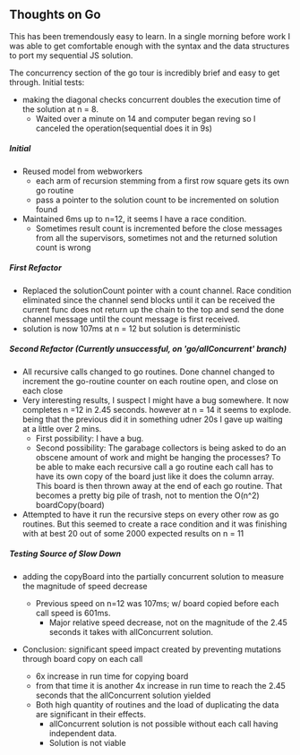 ## Thoughts on Go

This has been tremendously easy to learn. In a single morning before work I was able to get comfortable enough with the syntax and the data structures to port my sequential JS solution.

The concurrency section of the go tour is incredibly brief and easy to get through. Initial tests:
* making the diagonal checks concurrent doubles the execution time of the solution at n = 8.
  * Waited over a minute on 14 and computer began reving so I canceled the operation(sequential does it in 9s)

##### Initial
* Reused model from webworkers
  * each arm of recursion stemming from a first row square gets its own go routine
  * pass a pointer to the solution count to be incremented on solution found
* Maintained 6ms up to n=12, it seems I have a race condition.
  * Sometimes result count is incremented before the close messages from all the supervisors, sometimes not and the returned solution count is wrong

##### First Refactor
* Replaced the solutionCount pointer with a count channel. Race condition eliminated since the channel send blocks until it can be received the current func does not return up the chain to the top and send the done channel message until the count message is first received.
* solution is now 107ms at n = 12 but solution is deterministic

##### Second Refactor (Currently unsuccessful, on 'go/allConcurrent' branch)
* All recursive calls changed to go routines. Done channel changed to increment the go-routine counter on each routine open, and close on each close
* Very interesting results, I suspect I might have a bug somewhere. It now completes n =12 in 2.45 seconds. however at n = 14 it seems to explode. being that the previous did it in something udner 20s I gave up waiting at a little over 2 mins.
  * First possibility: I have a bug.
  * Second possibility: The garabage collectors is being asked to do an obscene amount of work and might be hanging the processes? To be able to make each recursive call a go routine each call has to have its own copy of the board just like it does the column array. This board is then thrown away at the end of each go routine. That becomes a pretty big pile of trash, not to mention the O(n^2) boardCopy(board)
* Attempted to have it run the recursive steps on every other row as go routines. But this seemed to create a race condition and it was finishing with at best 20 out of some 2000 expected results on n = 11


##### Testing Source of Slow Down
* adding the copyBoard into the partially concurrent solution to measure the magnitude of speed decrease
  * Previous speed on n=12 was 107ms; w/ board copied before each call speed is 601ms.
    * Major relative speed decrease, not on the magnitude of the 2.45 seconds it takes with allConcurrent solution.

* Conclusion: significant speed impact created by preventing mutations through board copy on each call
  * 6x increase in run time for copying board
  * from that time it is another 4x increase in run time to reach the 2.45 seconds that the allConcurrent solution yielded
  * Both high quantity of routines and the load of duplicating the data are significant in their effects.
    * allConcurrent solution is not possible without each call having independent data.
    * Solution is not viable
